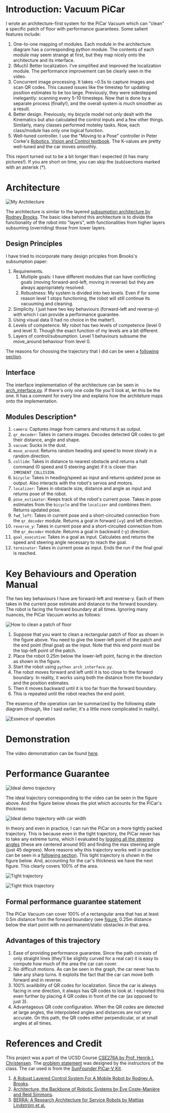 # Introduction: Vacuum PiCar

I wrote an architecture-first system for the PiCar Vacuum which can "clean" a specific patch of floor with performance guarantees. Some salient features include:

1. One-to-one mapping of modules. Each module in the architecture diagram has a corresponding python module. The contents of each module may seem strange at first, but they map nicely onto the architecture and its interface.
2. (Much) Better localization. I've simplified and improved the localization module. The performance improvement can be clearly seen in the video.
3. Concurrent image processing. It takes ~0.5s to capture images and scan QR codes. This caused issues like the timestep for updating position estimates to be too large. Previously, they were sidestepped inelegantly: scanning every 5-10 timesteps. Now that is done by a separate process (finally!), and the overall system is much smoother as a result.
4. Better design. Previously, my bicycle model not only dealt with the Kinematics but also calculated the control inputs and a few other things. Similarly, many classes performed moteley tasks. Now, each class/module has only one logical function.
5. Well-tuned controller. I use the "Moving to a Pose" controller in Peter Corke's [Robotics, Vision and Control textbook](http://petercorke.com/wordpress/books/book). The K-values are pretty well-tuned and the car moves smoothly.

This report turned out to be a bit longer than I expected (it has many pictures!). If you are short on time, you can skip the (sub)sections marked with an asterisk (*).

# Architecture

![My Architecture](plots/robot_architecture.png)

The architecture is similar to the layered [subsumption architecture by Rodney Brooks](http://mrsl.rice.edu/sites/mrsl.rice.edu/files/BehaviorSystem.pdf). The basic idea behind this architecture is to divide the functionality of the robot into "layers", with functionalities from higher layers subsuming (overriding) those from lower layers.


## Design Principles

I have tried to incorporate many design priciples from Brooks's subsumption paper:

1. Requirements.
    1. Multiple goals: I have different modules that can have conflicting goals (moving forward-and-left, moving in reverse) but they are always appropriately resolved.
    2. Robustness: My system is divided into two levels. Even if for some reason level 1 stops functioning, the robot will still continue its vacuuming and cleaning.
2. Simplicity. I just have two key behaviours (forward-left and reverse-y) with which I can provide a performance guarantee.
3. Using visual data (I had no choice in the matter!).
4. Levels of competence. My robot has two levels of competence (level 0 and level 1). Though the exact function of my levels are a bit different.
5. Layers of control/subsumption. Level 1 behaviours subsume the move_around behaviour from level 0.

The reasons for choosing the trajectory that I did can be seen a [following section](https://github.com/aayn/vacuum-picar#advantages-of-this-trajectory).

## Interface

The interface implementation of the architecture can be seen in [arch_interface.py](arch_interface.py). If there's only one code file you'll look at, let this be the one. It has a comment for every line and explains how the architeture maps onto the implementation.

## Modules Description*

1. `camera`: Captures image from camera and returns it as output.
2. `qr_decoder`: Takes in camera images. Decodes detected QR codes to get their distance, angle and shape.
3. `vacuum`: Sucks in the dust.
4. `move_around`: Returns random heading and speed to move slowly in a random direction.
5. `collide`: Takes in distance to nearest obstacle and returns a halt command (0 speed and 0 steering angle) if it is closer than `IMMINENT_COLLISION`.
6. `bicycle`: Takes in heading/speed as input and returns updated pose as output. Also interacts with the robot's servos and motors.
7. `localizer`: Takes in obstacle size, distance and angle as input and returns pose of the robot.
8. `pose_estimator`: Keeps track of the robot's current pose. Takes in pose estimates from the `bicycle` and the `localizer` and combines them. Returns updated pose.
9. `fwd_left`: Takes in current pose and a short-circuited connection from the `qr_decoder` module. Returns a goal in forward (+y) and left direction.
10. `reverse_y`: Takes in current pose and a short-circuited connection from the `qr_decoder` module. Returns a goal in backward (-y) direction.
11. `goal_executive`: Takes in a goal as input. Calculates and returns the speed and steering angle necessary to reach the goal.
12. `terminator`: Takes in current pose as input. Ends the run if the final goal is reached.


# Key Behaviours and Operation Manual

The two key behaviours I have are forward-left and reverse-y. Each of them takes in the current pose estimate and distance to the forward boundary. The robot is facing the forward boundary at all times. Ignoring many nuances, the PiCar Vacuum works as follows:

![How to clean a patch of floor](plots/robot_op.png)

1. Suppose that you want to clean a rectangular patch of floor as shown in the figure above. You need to give the lower-left point of the patch and the end point (final goal) as the input. Note that this end point must be the top-left point of the patch.
2. Place the robot 0.25m below the lower-left point, facing in the direction as shown in the figure.
3. Start the robot using `python arch_interface.py`.
4. The robot moves forward and left until it is too close to the forward boundary. In reality, it works using both the distance from the boundary and the position estimates.
5. Then it moves backward until it is too far from the forward boundary.
6. This is repeated until the robot reaches the end point.

The essence of the operation can be summarized by the following state diagram (though, like I said earlier, it's a little more complicated in reality).

![Essence of operation](plots/robot_state_machine.png)

# Demonstration

The video demonstration can be found [here](https://youtu.be/1CVKemUw76E).

# Performance Guarantee

![Ideal demo trajectory](plots/ideal_trajectory.png)

The ideal trajectory corresponding to the video can be seen in the figure above. And the figure below shows the plot which accounts for the PiCar's thickness:

![Ideal demo trajectory with car width](plots/ideal_thick_trajectory.png)


In theory and even in practice, I can run the PiCar on a more tightly packed trajectory. This is because even in the tight trajectory, the PiCar never has to take any extreme turns, which I evaluated by [logging all the steering angles](turnangles.txt) (these are centered around 90) and finding the max steering angle (just 45 degrees). More reasons why this trajectory works well in practice can be seen in a [following section](https://github.com/aayn/vacuum-picar#advantages-of-this-trajectory). This tight trajectory is shown in the figure below. And, accounting for the car's thickness we have the next figure. This clearly covers 100% of the area.

![Tight trajectory](plots/fine_trajectory.png)

![Tight thick trajectory](plots/fine_thick_trajectory.png)


## Formal performance guarantee statement

The PiCar Vacuum can cover 100% of a rectangular area that has at least 0.5m distance from the forward boundary (see [figure](https://github.com/aayn/vacuum-picar#key-behaviours-and-operation-manual]), 0.25m distance below the start point with no permanent/static obstacles in that area.


## Advantages of this trajectory

1. Ease of providing performance guarantee. Since the path consists of only straight lines (they'll be slightly curved for a real car) it is easy to compute how much of the area the car can cover.
2. No difficult motions. As can be seen in the graph, the car never has to take any sharp turns. It exploits the fact that the car can move both forward and in reverse.
3. 100% availibility of QR codes for localization. Since the car is always facing in one direction, it always has QR codes to look at. I exploited this even further by placing 4 QR codes in front of the car (as opposed to just 3).
4. Advantageous QR code configuration. When the QR codes are detected at large angles, the interpolated angles and distances are not very accurate. On this path, the QR codes either perpendicular, or at small angles at all times.

# References and Credit

This project was a part of the UCSD Course [CSE276A by Prof. Henrik I. Christensen](http://www.hichristensen.net/teaching.html). The [problem statement](hw52019.pdf) was designed by the instructors of the class. The car used is from the [SunFounder PiCar-V Kit](https://www.sunfounder.com/smart-video-car-kit-v2-0.html).

1. [A Robust Layered  Control System For A Mobile Robot by Rodney A. Brooks](http://mrsl.rice.edu/sites/mrsl.rice.edu/files/BehaviorSystem.pdf).
2. [Architecture, the Backbone of Robotic Systems by Ève Coste-Manière and Reid Simmons](https://www.cs.cmu.edu/~reids/papers/backbone.pdf).
3. [BERRA: A Research Architecture for Service Robots by Mattias Lindström et al.](http://www.hichristensen.net/hic-papers/icra-00-berra.pdf)
